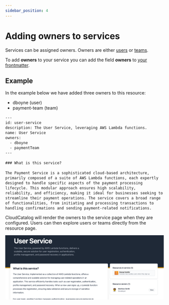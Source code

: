 ```yaml
---
sidebar_position: 4
---
```


# Adding owners to services

Services can be assigned owners. Owners are either [users](/docs/overview/guides/users/introduction) or [teams](/docs/overview/guides/teams/introduction).

To add **owners** to your service you can add the field **owners** to [your frontmatter](/docs/api/resource-front-matter#owners).

## Example

In the example below we have added three owners to this resource:

- dboyne (user)
- payment-team (team)

```mdx
---
id: user-service
description: The User Service, leveraging AWS Lambda functions.
name: User Service
owners:
  - dboyne
  - paymentTeam
---

### What is this service?

The Payment Service is a sophisticated cloud-based architecture, primarily composed of a suite of AWS Lambda functions, each expertly designed to handle specific aspects of the payment processing lifecycle. This modular approach ensures high scalability, reliability, and efficiency, making it ideal for businesses seeking to streamline their payment operations. The service covers a broad range of functionalities, from initiating and processing transactions to handling confirmations and sending payment-related notifications.

```

CloudCatalog will render the owners to the service page when they are configured. Users can then explore users or teams directly from the resource page.

![Owners Example](./img/owners.png)


